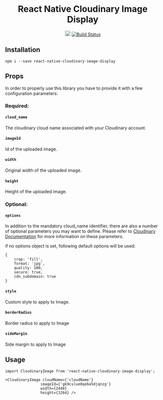 <h1 align="center">
	React Native Cloudinary Image Display
</h1>
<p align="center">
	<a href="https://badge.fury.io/js/react-native-cloudinary-image-display"><img src="https://badge.fury.io/js/react-native-cloudinary-image-display.svg" alt="npm version" height="18"></a>
    <a href='https://semaphoreci.com/guillaumemorin/react-native-cloudinary-image-display'> <img src='https://semaphoreci.com/api/v1/guillaumemorin/react-native-cloudinary-image-display/branches/master/shields_badge.svg' alt='Build Status'></a>
</p>

## Installation
```
npm i --save react-native-cloudinary-image-display
```

## Props

In order to properly use this library you have to provide it with a few configuration parameters:

### Required:

#### `cloud_name`
The cloudinary cloud name associated with your Cloudinary account.

#### `imageId`
Id of the uploaded image.

#### `width`
Original width of the uploaded image.

#### `height`
Height of the uploaded image.

### Optional:

#### `options`
In addition to the mandatory cloud_name identifier, there are also a number of optional parameters you may want to define.
Please refer to [Cloudinary Documentation](https://cloudinary.com/documentation/solution_overview#configuration_parameters) for more information on these parameters.

if no options object is set, following default options will be used:
```
{
	crop: 'fill',
	format: 'jpg',
	quality: 100,
	secure: true,
	cdn_subdomain: true
}
```

#### `style`
Custom style to apply to Image.

#### `borderRadius`
Border radius to apply to Image

#### `sideMargin`
Side margin to apply to Image

## Usage
```
import CloudinaryImage from 'react-native-cloudinary-image-display';

<CloudinaryImage cloudName={'cloudName'}
				imageId={'gk9cslue8qeba5djqnzg'}
				width={2448}
				height={3264} />
```
